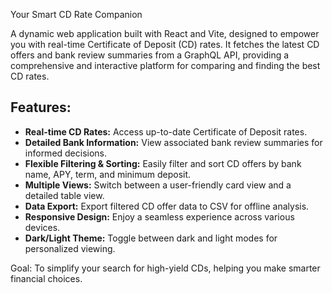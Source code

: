 Your Smart CD Rate Companion

A dynamic web application built with React and Vite, designed to empower you with real-time Certificate of Deposit (CD) rates. It fetches the latest CD offers and bank review summaries from a GraphQL API, providing a comprehensive and interactive platform for comparing and finding the best CD rates.

## Features:
- **Real-time CD Rates:** Access up-to-date Certificate of Deposit rates.
- **Detailed Bank Information:** View associated bank review summaries for informed decisions.
- **Flexible Filtering & Sorting:** Easily filter and sort CD offers by bank name, APY, term, and minimum deposit.
- **Multiple Views:** Switch between a user-friendly card view and a detailed table view.
- **Data Export:** Export filtered CD offer data to CSV for offline analysis.
- **Responsive Design:** Enjoy a seamless experience across various devices.
- **Dark/Light Theme:** Toggle between dark and light modes for personalized viewing.

Goal: To simplify your search for high-yield CDs, helping you make smarter financial choices.

